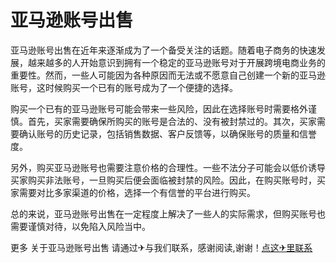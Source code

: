 # 亚马逊账号出售

亚马逊账号出售在近年来逐渐成为了一个备受关注的话题。随着电子商务的快速发展，越来越多的人开始意识到拥有一个稳定的亚马逊账号对于开展跨境电商业务的重要性。然而，一些人可能因为各种原因而无法或不愿意自己创建一个新的亚马逊账号，这时候购买一个已有的账号成为了一个便捷的选择。

购买一个已有的亚马逊账号可能会带来一些风险，因此在选择账号时需要格外谨慎。首先，买家需要确保所购买的账号是合法的、没有被封禁过的。其次，买家需要确认账号的历史记录，包括销售数据、客户反馈等，以确保账号的质量和信誉度。

另外，购买亚马逊账号也需要注意价格的合理性。一些不法分子可能会以低价诱导买家购买非法账号，一旦购买后便会面临被封禁的风险。因此，在购买账号时，买家需要对比多家渠道的价格，选择一个有信誉的平台进行购买。

总的来说，亚马逊账号出售在一定程度上解决了一些人的实际需求，但购买账号也需要谨慎对待，以免陷入风险当中。

更多 关于亚马逊账号出售 请通过✈与我们联系，感谢阅读,谢谢！[点这✈里联系](https://abc.k02.cc)